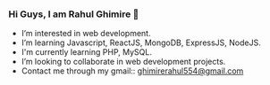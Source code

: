 ### Hi Guys, I am Rahul Ghimire 👋

-  I’m interested in web development.
- I’m learning Javascript, ReactJS, MongoDB, ExpressJS, NodeJS.
- I'm currently learning PHP, MySQL.
- I’m looking to collaborate in web development projects.
- Contact me through my gmail:: ghimirerahul554@gmail.com


